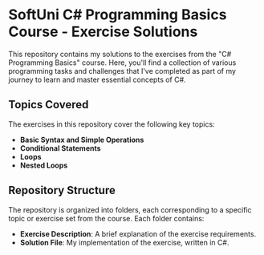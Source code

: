 
# SoftUni C# Programming Basics Course - Exercise Solutions

This repository contains my solutions to the exercises from the "C# Programming Basics" course. Here, you'll find a collection of various programming tasks and challenges that I've completed as part of my journey to learn and master essential concepts of C#.

## Topics Covered

The exercises in this repository cover the following key topics:

- **Basic Syntax and Simple Operations**
- **Conditional Statements**
- **Loops**
- **Nested Loops**

## Repository Structure

The repository is organized into folders, each corresponding to a specific topic or exercise set from the course. Each folder contains:

- **Exercise Description**: A brief explanation of the exercise requirements.
- **Solution File**: My implementation of the exercise, written in C#.
